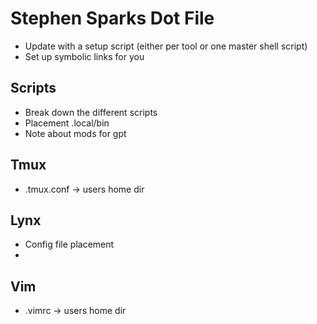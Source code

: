 # Stephen Sparks Dot File 

* Update with a setup script (either per tool or one master shell script)
* Set up symbolic links for you 

## Scripts 

* Break down the different scripts 
* Placement .local/bin
* Note about mods for gpt 

## Tmux 

* .tmux.conf -> users home dir 

## Lynx 

* Config file placement 
* 

## Vim

* .vimrc -> users home dir 
